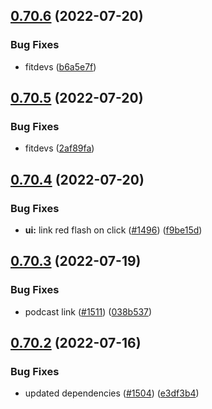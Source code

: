 ## [0.70.6](https://github.com/EddieHubCommunity/LinkFree/compare/v0.70.5...v0.70.6) (2022-07-20)


### Bug Fixes

* fitdevs ([b6a5e7f](https://github.com/EddieHubCommunity/LinkFree/commit/b6a5e7fb433fa133f173493e52a5ed5bdb3a3e4c))



## [0.70.5](https://github.com/EddieHubCommunity/LinkFree/compare/v0.70.4...v0.70.5) (2022-07-20)


### Bug Fixes

* fitdevs ([2af89fa](https://github.com/EddieHubCommunity/LinkFree/commit/2af89fa365e941a88de21766a140f337519ba63f))



## [0.70.4](https://github.com/EddieHubCommunity/LinkFree/compare/v0.70.3...v0.70.4) (2022-07-20)


### Bug Fixes

* **ui:** link red flash on click ([#1496](https://github.com/EddieHubCommunity/LinkFree/issues/1496)) ([f9be15d](https://github.com/EddieHubCommunity/LinkFree/commit/f9be15d8fbda7e66a0b83e2997d2dab8f63529a2))



## [0.70.3](https://github.com/EddieHubCommunity/LinkFree/compare/v0.70.2...v0.70.3) (2022-07-19)


### Bug Fixes

* podcast link ([#1511](https://github.com/EddieHubCommunity/LinkFree/issues/1511)) ([038b537](https://github.com/EddieHubCommunity/LinkFree/commit/038b537d96b1c35f96ff13dd7295afaf8af32438))



## [0.70.2](https://github.com/EddieHubCommunity/LinkFree/compare/v0.70.1...v0.70.2) (2022-07-16)


### Bug Fixes

* updated dependencies ([#1504](https://github.com/EddieHubCommunity/LinkFree/issues/1504)) ([e3df3b4](https://github.com/EddieHubCommunity/LinkFree/commit/e3df3b4d7257e6fe1df9e4a76fec215b49686000))



